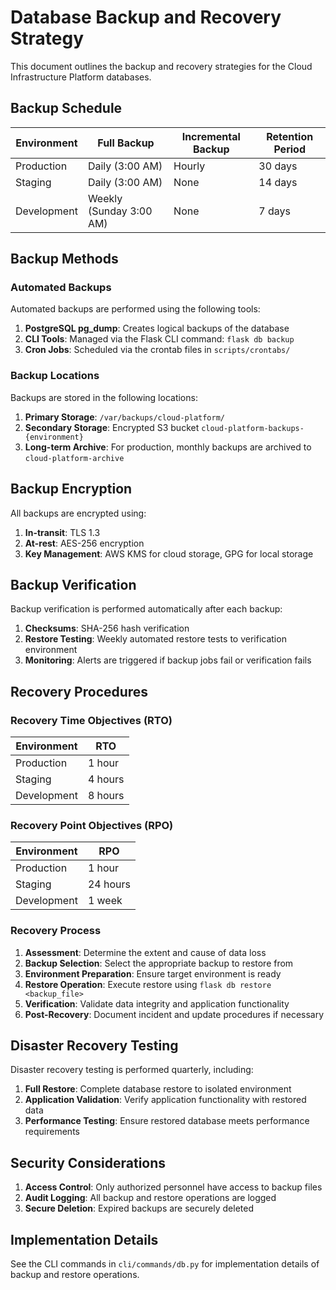 # Database Backup and Recovery Strategy

This document outlines the backup and recovery strategies for the Cloud Infrastructure Platform databases.

## Backup Schedule

| Environment | Full Backup | Incremental Backup | Retention Period |
|-------------|------------|-------------------|-----------------|
| Production  | Daily (3:00 AM) | Hourly | 30 days |
| Staging     | Daily (3:00 AM) | None | 14 days |
| Development | Weekly (Sunday 3:00 AM) | None | 7 days |

## Backup Methods

### Automated Backups

Automated backups are performed using the following tools:

1. **PostgreSQL pg_dump**: Creates logical backups of the database
2. **CLI Tools**: Managed via the Flask CLI command: `flask db backup`
3. **Cron Jobs**: Scheduled via the crontab files in `scripts/crontabs/`

### Backup Locations

Backups are stored in the following locations:

1. **Primary Storage**: `/var/backups/cloud-platform/`
2. **Secondary Storage**: Encrypted S3 bucket `cloud-platform-backups-{environment}`
3. **Long-term Archive**: For production, monthly backups are archived to `cloud-platform-archive`

## Backup Encryption

All backups are encrypted using:

1. **In-transit**: TLS 1.3
2. **At-rest**: AES-256 encryption
3. **Key Management**: AWS KMS for cloud storage, GPG for local storage

## Backup Verification

Backup verification is performed automatically after each backup:

1. **Checksums**: SHA-256 hash verification
2. **Restore Testing**: Weekly automated restore tests to verification environment
3. **Monitoring**: Alerts are triggered if backup jobs fail or verification fails

## Recovery Procedures

### Recovery Time Objectives (RTO)

| Environment | RTO |
|-------------|-----|
| Production  | 1 hour |
| Staging     | 4 hours |
| Development | 8 hours |

### Recovery Point Objectives (RPO)

| Environment | RPO |
|-------------|-----|
| Production  | 1 hour |
| Staging     | 24 hours |
| Development | 1 week |

### Recovery Process

1. **Assessment**: Determine the extent and cause of data loss
2. **Backup Selection**: Select the appropriate backup to restore from
3. **Environment Preparation**: Ensure target environment is ready
4. **Restore Operation**: Execute restore using `flask db restore <backup_file>`
5. **Verification**: Validate data integrity and application functionality
6. **Post-Recovery**: Document incident and update procedures if necessary

## Disaster Recovery Testing

Disaster recovery testing is performed quarterly, including:

1. **Full Restore**: Complete database restore to isolated environment
2. **Application Validation**: Verify application functionality with restored data
3. **Performance Testing**: Ensure restored database meets performance requirements

## Security Considerations

1. **Access Control**: Only authorized personnel have access to backup files
2. **Audit Logging**: All backup and restore operations are logged
3. **Secure Deletion**: Expired backups are securely deleted

## Implementation Details

See the CLI commands in `cli/commands/db.py` for implementation details of backup and restore operations.